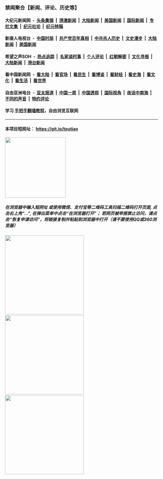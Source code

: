 ### 禁闻聚合【新闻、评论、历史等】

#### 大纪元新闻网 &nbsp;-&nbsp; [头条集锦](indexes/E头条集锦.md?t=02161002) &nbsp;|&nbsp; [港澳新闻](indexes/E港澳新闻.md?t=02161002)  &nbsp;|&nbsp; [大陆新闻](indexes/E大陆新闻.md?t=02161002) &nbsp;|&nbsp; [美国新闻](indexes/E美国新闻.md?t=02161002) &nbsp;|&nbsp; [国际新闻](indexes/E国际新闻.md?t=02161002) &nbsp;|&nbsp; [专栏文集](indexes/E专栏文集.md?t=02161002) &nbsp;|&nbsp; [纪元社论](indexes/E纪元社论.md?t=02161002) &nbsp;|&nbsp; [纪元特稿](indexes/E纪元特稿.md?t=02161002) 

#### 新唐人电视台 &nbsp;-&nbsp; [中国时局](indexes/N中国时局.md?t=02161002) &nbsp;|&nbsp; [共产党百年真相](indexes/N共产党百年真相.md?t=02161002) &nbsp;|&nbsp; [中共杀人历史](indexes/N中共杀人历史.md?t=02161002) &nbsp;|&nbsp; [文史漫步](indexes/N文史漫步.md?t=02161002) &nbsp;|&nbsp; [大陆新闻](indexes/N大陆新闻.md?t=02161002) &nbsp;|&nbsp; [美国新闻](indexes/N美国新闻.md?t=02161002)

#### 希望之声SOH &nbsp;-&nbsp; [热点追踪](indexes/H热点追踪.md?t=02161002) &nbsp;|&nbsp; [名家谈时事](indexes/H名家谈时事.md?t=02161002) &nbsp;|&nbsp; [个人评论](indexes/H个人评论.md?t=02161002)  &nbsp;|&nbsp; [红朝解密](indexes/H红朝解密.md?t=02161002) &nbsp;|&nbsp; [文化寻根](indexes/H文化寻根.md?t=02161002) &nbsp;|&nbsp; [大陆新闻](indexes/H大陆新闻.md?t=02161002) &nbsp;|&nbsp; [港台新闻](indexes/H港台新闻.md?t=02161002)

#### 看中国新闻网 &nbsp;-&nbsp; [看大陆](indexes/S看大陆.md?t=02161002) &nbsp;|&nbsp; [看官场](indexes/S看官场.md?t=02161002) &nbsp;|&nbsp; [看民生](indexes/S看民生.md?t=02161002)  &nbsp;|&nbsp; [看博谈](indexes/S看博谈.md?t=02161002) &nbsp;|&nbsp; [看财经](indexes/S看财经.md?t=02161002) &nbsp;|&nbsp; [看史海](indexes/S看史海.md?t=02161002) &nbsp;|&nbsp; [看文化](indexes/S看文化.md?t=02161002) &nbsp;|&nbsp; [看生活](indexes/S看生活.md?t=02161002) &nbsp;|&nbsp; [看世界](indexes/S看世界.md?t=02161002)

#### 自由亚洲电台 &nbsp;-&nbsp; [亚太报道](indexes/R亚太报道.md?t=02161002) &nbsp;|&nbsp; [中国一周](indexes/R中国一周.md?t=02161002) &nbsp;|&nbsp; [中国透视](indexes/R中国透视.md?t=02161002)  &nbsp;|&nbsp; [国际视角](indexes/R国际视角.md?t=02161002) &nbsp;|&nbsp; [夜话中南海](indexes/R夜话中南海.md?t=02161002) &nbsp;|&nbsp; [不同的声音](indexes/R不同的声音.md?t=02161002) &nbsp;|&nbsp; [特约评论](indexes/R特约评论.md?t=02161002)

#### 学习 [手把手翻墙教程](https://github.com/gfw-breaker/guides/wiki)，自由浏览互联网

----

#### 本项目短网址： https://git.io/toutiao
<img src="https://raw.githubusercontent.com/gfw-breaker/banned-news/master/scripts/img/qr.png" width="200px"/>  

##### 在浏览器中输入短网址 或使用微信、支付宝等二维码工具扫描二维码打开页面, 点击右上角"...", 在弹出菜单中点击“在浏览器打开”； 若网页被举报禁止访问，请点击“恢复申请访问”，将链接复制并粘贴到浏览器中打开（请不要使用QQ或360浏览器）

<img src="https://raw.githubusercontent.com/gfw-breaker/banned-news/master/scripts/img/1.png" width="260px"/> &nbsp; <img src="https://raw.githubusercontent.com/gfw-breaker/banned-news/master/scripts/img/2.png" width="260px"/> &nbsp; <img src="https://raw.githubusercontent.com/gfw-breaker/banned-news/master/scripts/img/3.png" width="260px"/>
